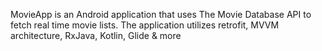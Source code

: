 MovieApp is an Android application that uses The Movie Database API to fetch real time movie lists.  The application utilizes retrofit, MVVM architecture, RxJava, Kotlin, Glide & more
